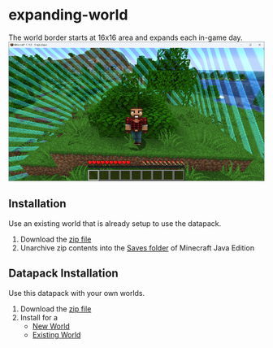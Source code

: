 # expanding-world
The world border starts at 16x16 area and expands each in-game day.
![one-chunk](/expanding-world.png)

## Installation
Use an existing world that is already setup to use the datapack.
1. Download the [zip file](https://github.com/kirbycope/expanding-world/archive/refs/heads/main.zip)
1. Unarchive zip contents into the [Saves folder](https://help.minecraft.net/hc/en-us/articles/4409159214605-Managing-Data-and-Game-Storage-in-Minecraft-Java-Edition) of Minecraft Java Edition

## Datapack Installation
Use this datapack with your own worlds.
1. Download the [zip file](https://github.com/kirbycope/expanding-world/raw/main/expanding-world.zip)
1. Install for a
   * [New World](https://minecraft.fandom.com/wiki/Tutorials/Installing_a_data_pack#At_the_creation_of_a_world)
   * [Existing World](https://minecraft.fandom.com/wiki/Tutorials/Installing_a_data_pack#In_an_existing_world)
